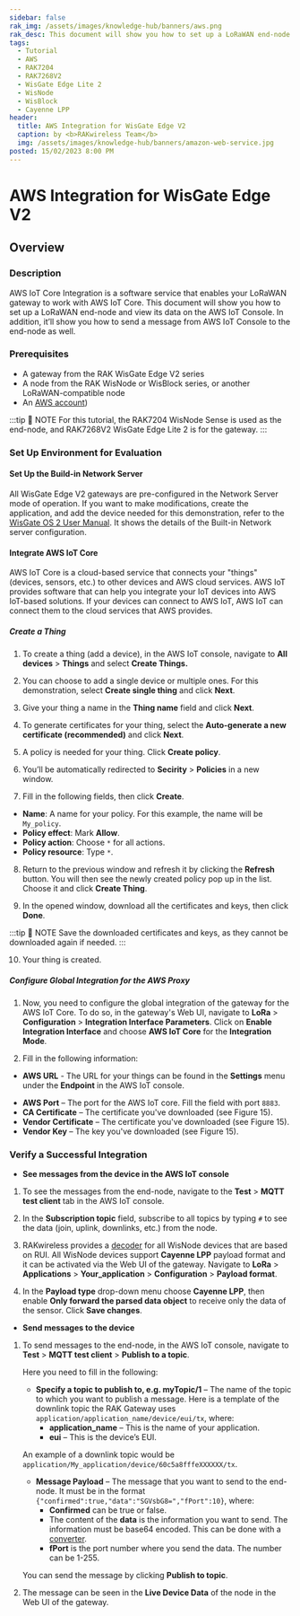 ```yaml
---
sidebar: false
rak_img: /assets/images/knowledge-hub/banners/aws.png
rak_desc: This document will show you how to set up a LoRaWAN end-node and view its data on the AWS IoT Console. In addition, it’ll show you how to send a message from AWS IoT Console to the end-node as well.
tags:
  - Tutorial
  - AWS
  - RAK7204
  - RAK7268V2
  - WisGate Edge Lite 2
  - WisNode
  - WisBlock
  - Cayenne LPP
header:
  title: AWS Integration for WisGate Edge V2
  caption: by <b>RAKwireless Team</b>
  img: /assets/images/knowledge-hub/banners/amazon-web-service.jpg
posted: 15/02/2023 8:00 PM
---
```


# AWS Integration for WisGate Edge V2

## Overview

### Description

AWS IoT Core Integration is a software service that enables your LoRaWAN gateway to work with AWS IoT Core. This document will show you how to set up a LoRaWAN end-node and view its data on the AWS IoT Console. In addition, it’ll show you how to send a message from AWS IoT Console to the end-node as well.

### Prerequisites

- A gateway from the RAK WisGate Edge V2 series
- A node from the RAK WisNode or WisBlock series, or another LoRaWAN-compatible node
- An [AWS account](https://signin.aws.amazon.com/signin?redirect_uri=https%3A%2F%2Fconsole.aws.amazon.com%2Fconsole%2Fhome%3Ffromtb%3Dtrue%26hashArgs%3D%2523%26isauthcode%3Dtrue%26nc2%3Dh_ct%26src%3Dheader-signin%26state%3DhashArgsFromTB_us-east-1_a53fa9852547e0dd&client_id=arn%3Aaws%3Asignin%3A%3A%3Aconsole%2Fcanvas&forceMobileApp=0&code_challenge=pdxKQdhyX4lCmF3_dH3QBzFZ_lvpvhTprqWNAcHrtlk&code_challenge_method=SHA-256))

:::tip 📝 NOTE
For this tutorial, the RAK7204 WisNode Sense is used as the end-node, and RAK7268V2 WisGate Edge Lite 2 is for the gateway.
:::

### Set Up Environment for Evaluation

#### Set Up the Build-in Network Server

All WisGate Edge V2 gateways are pre-configured in the Network Server mode of operation. If you want to make modifications, create the application, and add the device needed for this demonstration, refer to the [WisGate OS 2 User Manual](https://docs.rakwireless.com/Product-Categories/Software-APIs-and-Libraries/WisGateOS-2/Overview/#built-in-network-server-mode-settings/). It shows the details of the Built-in Network server configuration.

#### Integrate AWS IoT Core

AWS IoT Core is a cloud-based service that connects your "things" (devices, sensors, etc.) to other devices and AWS cloud services. AWS IoT provides software that can help you integrate your IoT devices into AWS IoT-based solutions. If your devices can connect to AWS IoT, AWS IoT can connect them to the cloud services that AWS provides.

##### Create a Thing

1. To create a thing (add a device), in the AWS IoT console, navigate to **All devices** > **Things** and select **Create Things.**

<rk-img
  src="/assets/images/knowledge-hub/learn/aws-integration-for-wisgate-edge-v2/1.things-tab.png"
  width="100%"
  caption="Things Tab in the AWS IoT Console"
/>

2. You can choose to add a single device or multiple ones. For this demonstration, select **Create single thing** and click **Next**.

<rk-img
  src="/assets/images/knowledge-hub/learn/aws-integration-for-wisgate-edge-v2/2.create-things.png"
  width="100%"
  caption="Create Things"
/>

3. Give your thing a name in the **Thing name** field and click **Next**.

<rk-img
  src="/assets/images/knowledge-hub/learn/aws-integration-for-wisgate-edge-v2/3.specify-things.png"
  width="100%"
  caption="Specify the Thing Properties"
/>

4. To generate certificates for your thing, select the **Auto-generate a new certificate (recommended)** and click **Next**.

<rk-img
  src="/assets/images/knowledge-hub/learn/aws-integration-for-wisgate-edge-v2/4.configure-device-certificate.png"
  width="100%"
  caption="Configure Device Certificate"
/>

5. A policy is needed for your thing. Click **Create policy**.

<rk-img
  src="/assets/images/knowledge-hub/learn/aws-integration-for-wisgate-edge-v2/5.attach-policies.png"
  width="100%"
  caption="Attach Policies to Certificate"
/>

6. You’ll be automatically redirected to **Secirity** > **Policies** in a new window.

<rk-img
  src="/assets/images/knowledge-hub/learn/aws-integration-for-wisgate-edge-v2/6.create-policy.png"
  width="100%"
  caption="Create a Policy"
/>

7. Fill in the following fields, then click **Create**.

- **Name**: A name for your policy. For this example, the name will be `My_policy`.
- **Policy effect**: Mark **Allow**.
- **Policy action**: Choose `*` for all actions.
- **Policy resource**: Type `*`.

8. Return to the previous window and refresh it by clicking the **Refresh** button. You will then see the newly created policy pop up in the list. Choose it and click **Create Thing**.

<rk-img
  src="/assets/images/knowledge-hub/learn/aws-integration-for-wisgate-edge-v2/7.attach-policies.png"
  width="100%"
  caption="Attach Policies to Certificate"
/>

9. In the opened window, download all the certificates and keys, then click **Done**.

:::tip 📝 NOTE
Save the downloaded certificates and keys, as they cannot be downloaded again if needed.
:::

<rk-img
  src="/assets/images/knowledge-hub/learn/aws-integration-for-wisgate-edge-v2/8.download-certificates-keys.png"
  width="100%"
  caption="Download Certificates and Keys"
/>

10. Your thing is created.

<rk-img
  src="/assets/images/knowledge-hub/learn/aws-integration-for-wisgate-edge-v2/9.things.png"
  width="100%"
  caption="The Things"
/>

##### Configure Global Integration for the AWS Proxy

1. Now, you need to configure the global integration of the gateway for the AWS IoT Core. To do so, in the gateway's Web UI, navigate to **LoRa** > **Configuration** > **Integration Interface Parameters**. Click on **Enable Integration Interface** and choose **AWS IoT Core** for the **Integration Mode**.

<rk-img
  src="/assets/images/knowledge-hub/learn/aws-integration-for-wisgate-edge-v2/13.application-server-integration.png"
  width="100%"
  caption="Application Server Integration"
/>

2. Fill in the following information:

- **AWS URL** - The URL for your things can be found in the **Settings** menu under the **Endpoint** in the AWS IoT console.

<rk-img
  src="/assets/images/knowledge-hub/learn/aws-integration-for-wisgate-edge-v2/14.endpoint.png"
  width="100%"
  caption="Device Data Endpoint"
/>

- **AWS Port** – The port for the AWS IoT core. Fill the field with port `8883`.
- **CA Certificate** – The certificate you've downloaded (see Figure 15).
- **Vendor Certificate** – The certificate you've downloaded (see Figure 15).
- **Vendor Key** – The key you've downloaded (see Figure 15).

<rk-img
  src="/assets/images/knowledge-hub/learn/aws-integration-for-wisgate-edge-v2/15.certificates-and-keys-placement.png"
  width="100%"
  caption="Certificates and Keys Placement"
/>

### Verify a Successful Integration

- <b> See messages from the device in the AWS IoT console </b>

1. To see the messages from the end-node, navigate to the **Test** > **MQTT test client** tab in the AWS IoT console.

<rk-img
  src="/assets/images/knowledge-hub/learn/aws-integration-for-wisgate-edge-v2/16.test-tab.png"
  width="100%"
  caption="Test tab"
/>

2. In the **Subscription topic** field, subscribe to all topics by typing `#` to see the data (join, uplink, downlinks, etc.) from the node.

<rk-img
  src="/assets/images/knowledge-hub/learn/aws-integration-for-wisgate-edge-v2/17.messages.png"
  width="100%"
  caption="Messages from the Device"
/>

3. RAKwireless provides a [decoder](https://github.com/RAKWireless/RUI_LoRa_node_payload_decoder) for all WisNode devices that are based on RUI. All WisNode devices support **Cayenne LPP** payload format and it can be activated via the Web UI of the gateway. Navigate to **LoRa** > **Applications** > **Your_application** > **Configuration** > **Payload format**.

4. In the **Payload type** drop-down menu choose **Cayenne LPP**, then enable **Only forward the parsed data object** to receive only the data of the sensor. Click **Save changes**.

<rk-img
  src="/assets/images/knowledge-hub/learn/aws-integration-for-wisgate-edge-v2/18.payloads.png"
  width="100%"
  caption="Payload formats"
/>

- <b> Send messages to the device </b>

1. To send messages to the end-node, in the AWS IoT console, navigate to **Test** > **MQTT test client** > **Publish to a topic**.

   Here you need to fill in the following:

   - **Specify a topic to publish to, e.g. myTopic/1** – The name of the topic to which you want to publish a message. Here is a template of the downlink topic the RAK Gateway uses `application/application_name/device/eui/tx`, where:
     - **application_name** – This is the name of your application.
     - **eui** – This is the device’s EUI.

   An example of a downlink topic would be `application/My_application/device/60c5a8fffeXXXXXX/tx`.

   - **Message Payload** – The message that you want to send to the end-node. It must be in the format `{"confirmed":true,"data":"SGVsbG8=","fPort":10}`, where:
     - **Confirmed** can be true or false.
     - The content of the **data** is the information you want to send. The information must be base64 encoded. This can be done with a [converter](https://www.base64decode.org/).
     - **fPort** is the port number where you send the data. The number can be 1-255.

   You can send the message by clicking **Publish to topic**.

<rk-img
  src="/assets/images/knowledge-hub/learn/aws-integration-for-wisgate-edge-v2/19.mqtt.png"
  width="100%"
  caption="MQTT Test Client"
/>

2. The message can be seen in the **Live Device Data** of the node in the Web UI of the gateway.

<rk-img
  src="/assets/images/knowledge-hub/learn/aws-integration-for-wisgate-edge-v2/20.live-device-data.png"
  width="100%"
  caption="Live Device Data"
/>
